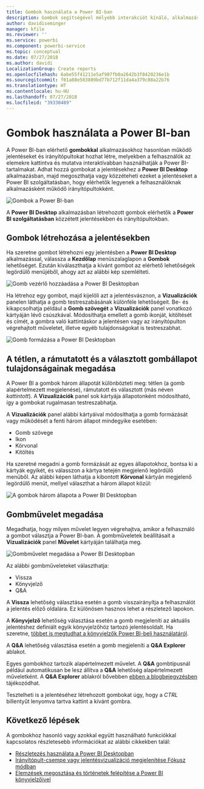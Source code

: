 ```yaml
---
title: Gombok használata a Power BI-ban
description: Gombok segítségével mélyebb interakciót kínáló, alkalmazásként működő jelentéseket és irányítópultokat hozhat létre a Power BI Desktop alkalmazásban
author: davidiseminger
manager: kfile
ms.reviewer: ''
ms.service: powerbi
ms.component: powerbi-service
ms.topic: conceptual
ms.date: 07/27/2018
ms.author: davidi
LocalizationGroup: Create reports
ms.openlocfilehash: 6abe55f41211e5af907fb0a2642b3f8420236e1b
ms.sourcegitcommit: f01a88e583889bd77b712f11da4a379c88a22b76
ms.translationtype: HT
ms.contentlocale: hu-HU
ms.lasthandoff: 07/27/2018
ms.locfileid: "39330489"
---
```

# <a name="using-buttons-in-power-bi"></a>Gombok használata a Power BI-ban
A Power BI-ban elérhető **gombokkal** alkalmazásokhoz hasonlóan működő jelentéseket és irányítópultokat hozhat létre, melyekben a felhasználók az elemekre kattintva és mutatva interaktívabban használhatják a Power BI-tartalmakat. Adhat hozzá gombokat a jelentésekhez a **Power BI Desktop** alkalmazásban, majd megoszthatja vagy közzéteheti ezeket a jelentéseket a Power BI szolgáltatásban, hogy elérhetők legyenek a felhasználóknak alkalmazásként működő irányítópultokként.

![Gombok a Power BI-ban](media/desktop-buttons/desktop-buttons_01.png)

A **Power BI Desktop** alkalmazásban létrehozott gombok elérhetők a **Power BI szolgáltatásban** közzétett jelentésekben és irányítópultokban.

## <a name="creating-buttons-in-reports"></a>Gombok létrehozása a jelentésekben
Ha szeretne gombot létrehozni egy jelentésben a **Power BI Desktop** alkalmazással, válassza a **Kezdőlap** menüszalaglapon a **Gombok** lehetőséget. Ezután kiválaszthatja a kívánt gombot az elérhető lehetőségek legördülő menüjéből, ahogy azt az alábbi kép szemlélteti. 

![Gomb vezérlő hozzáadása a Power BI Desktopban](media/desktop-buttons/desktop-buttons_02.png)

Ha létrehoz egy gombot, majd kijelöli azt a jelentésvásznon, a **Vizualizációk** panelen láthatja a gomb testreszabásának különféle lehetőségeit. Be- és kikapcsolhatja például a **Gomb szövegét** a **Vizualizációk** panel vonatkozó kártyáján lévő csúszkával. Módosíthatja emellett a gomb ikonját, kitöltését és címét, a gombra való kattintáskor a jelentésen vagy az irányítópulton végrehajtott műveletet, illetve egyéb tulajdonságokat is testreszabhat.

![Gomb formázása a Power BI Desktopban](media/desktop-buttons/desktop-buttons_03.png)

## <a name="set-button-properties-when-idle-hovered-over-or-selected"></a>A tétlen, a rámutatott és a választott gombállapot tulajdonságainak megadása

A Power BI a gombok három állapotát különbözteti meg: tétlen (a gomb alapértelmezett megjelenése), rámutatott és választott (más néven *kattintott*). A **Vizualizációk** panel sok kártyája állapotonként módosítható, így a gombokat rugalmasan testreszabhatja.

A **Vizualizációk** panel alábbi kártyáival módosíthatja a gomb formázását vagy működését a fenti három állapot mindegyike esetében:

* Gomb szövege
* Ikon
* Körvonal
* Kitöltés

Ha szeretné megadni a gomb formázását az egyes állapotokhoz, bontsa ki a kártyák egyikét, és válasszon a kártya tetején megjelenő legördülő menüből. Az alábbi képen láthatja a kibontott **Körvonal** kártyán megjelenő legördülő menüt, mellyel választhat a három állapot közül:

![A gombok három állapota a Power BI Desktopban](media/desktop-buttons/desktop-buttons_04.png)


## <a name="select-the-action-for-a-button"></a>Gombművelet megadása

Megadhatja, hogy milyen művelet legyen végrehajtva, amikor a felhasználó a gombot választja a Power BI-ban. A gombműveletek beállításait a **Vizualizációk** panel **Művelet** kártyáján találhatja meg.

![Gombművelet megadása a Power BI Desktopban](media/desktop-buttons/desktop-buttons_05.png)

Az alábbi gombműveleteket választhatja:

* Vissza
* Könyvjelző
* Q&A

A **Vissza** lehetőség választása esetén a gomb visszairányítja a felhasználót a jelentés előző oldalára. Ez különösen hasznos lehet a részletező lapokon.

A **Könyvjelző** lehetőség választása esetén a gomb megjeleníti az aktuális jelentéshez definiált egyik könyvjelzőhöz tartozó jelentésoldalt. Ha szeretne, [többet is megtudhat a könyvjelzők Power BI-beli használatáról](desktop-bookmarks.md). 

A **Q&A** lehetőség választása esetén a gomb megjeleníti a **Q&A Explorer** ablakot. 

Egyes gombokhoz tartozik alapértelmezett művelet. A **Q&A** gombtípusnál például automatikusan be lesz állítva a **Q&A** lehetőség alapértelmezett műveletként. A **Q&A Explorer** ablakról bővebben [ebben a blogbejegyzésben](https://powerbi.microsoft.com/blog/power-bi-desktop-april-2018-feature-summary/#Q&AExplorer) tájékozódhat.

Tesztelheti is a jelentéséhez létrehozott gombokat úgy, hogy a *CTRL* billentyűt lenyomva tartva kattint a kívánt gombra. 

## <a name="next-steps"></a>Következő lépések
A gombokhoz hasonló vagy azokkal együtt használható funkciókkal kapcsolatos részletesebb információkat az alábbi cikkekben talál:

* [Részletezés használata a Power BI Desktopban](desktop-drillthrough.md)
* [Irányítópult-csempe vagy jelentésvizualizáció megjelenítése Fókusz módban](service-focus-mode.md)
* [Elemzések megosztása és történetek felépítése a Power BI könyvjelzőivel](desktop-bookmarks.md)

